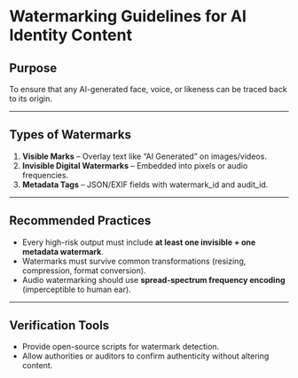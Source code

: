 # Watermarking Guidelines for AI Identity Content

## Purpose
To ensure that any AI-generated face, voice, or likeness can be traced back to its origin.

---

## Types of Watermarks
1. **Visible Marks** – Overlay text like “AI Generated” on images/videos.
2. **Invisible Digital Watermarks** – Embedded into pixels or audio frequencies.
3. **Metadata Tags** – JSON/EXIF fields with watermark_id and audit_id.

---

## Recommended Practices
- Every high-risk output must include **at least one invisible + one metadata watermark**.
- Watermarks must survive common transformations (resizing, compression, format conversion).
- Audio watermarking should use **spread-spectrum frequency encoding** (imperceptible to human ear).

---

## Verification Tools
- Provide open-source scripts for watermark detection.
- Allow authorities or auditors to confirm authenticity without altering content.

